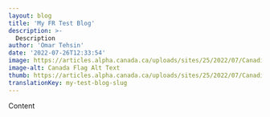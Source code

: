 ```yaml
---
layout: blog
title: 'My FR Test Blog'
description: >-
  Description
author: 'Omar Tehsin'
date: '2022-07-26T12:33:54'
image: https://articles.alpha.canada.ca/uploads/sites/25/2022/07/Canadian_Flag.png
image-alt: Canada Flag Alt Text
thumb: https://articles.alpha.canada.ca/uploads/sites/25/2022/07/Canadian_Flag-150x150.png
translationKey: my-test-blog-slug
---
```

Content

